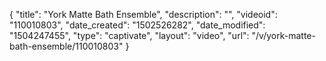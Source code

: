 {
    "title": "York Matte Bath Ensemble",
    "description": "",
    "videoid": "110010803",
    "date_created": "1502526282",
    "date_modified": "1504247455",
    "type": "captivate",
    "layout": "video",
    "url": "\/v\/york-matte-bath-ensemble\/110010803"
}